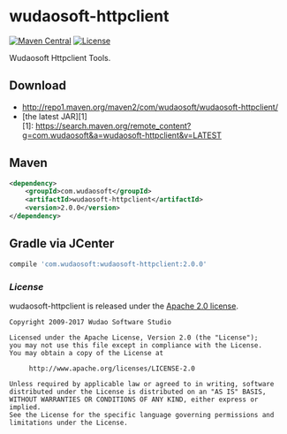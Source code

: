 # wudaosoft-httpclient
[![Maven Central](https://maven-badges.herokuapp.com/maven-central/com.wudaosoft/wudaosoft-httpclient/badge.svg)](https://maven-badges.herokuapp.com/maven-central/com.wudaosoft/wudaosoft-httpclient/)
[![License](https://img.shields.io/badge/license-Apache%202-4EB1BA.svg)](https://www.apache.org/licenses/LICENSE-2.0.html)

Wudaosoft Httpclient Tools.

## Download

- http://repo1.maven.org/maven2/com/wudaosoft/wudaosoft-httpclient/  
- [the latest JAR][1]  
[1]: https://search.maven.org/remote_content?g=com.wudaosoft&a=wudaosoft-httpclient&v=LATEST

## Maven

```xml
<dependency>
    <groupId>com.wudaosoft</groupId>
    <artifactId>wudaosoft-httpclient</artifactId>
    <version>2.0.0</version>
</dependency>
```
## Gradle via JCenter

``` groovy
compile 'com.wudaosoft:wudaosoft-httpclient:2.0.0'
```
### *License*

wudaosoft-httpclient is released under the [Apache 2.0 license](LICENSE).

```
Copyright 2009-2017 Wudao Software Studio

Licensed under the Apache License, Version 2.0 (the "License");
you may not use this file except in compliance with the License.
You may obtain a copy of the License at

     http://www.apache.org/licenses/LICENSE-2.0

Unless required by applicable law or agreed to in writing, software
distributed under the License is distributed on an "AS IS" BASIS,
WITHOUT WARRANTIES OR CONDITIONS OF ANY KIND, either express or implied.
See the License for the specific language governing permissions and
limitations under the License.
```
